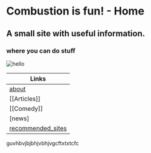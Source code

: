 # Combustion is fun! - Home

## A small site with useful information.
### where you can do stuff


![hello](https://images6.fanpop.com/image/photos/40500000/Minions-despicable-me-minions-40532349-4282-4000.jpg)


| Links |
|--|
| [about](about.md) |
| [[Articles]] |
| [[Comedy]] |
| [news] |
| [recommended_sites](InterestingBytes/articles/recommended_sites.md) |

guvhbvjbjbhjvbhjvgcftxtxtcfc
